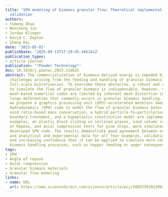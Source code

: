 ```yaml
---
title: 'SPH modeling of biomass granular flow: Theoretical implementation and experimental
  validation'
authors:
- Yumeng Zhao
- Wencheng Jin
- Jordan Klinger
- David C. Dayton
- Sheng Dai
date: '2023-05-01'
publishDate: '2025-09-13T17:29:45.946341Z'
publication_types:
- article-journal
publication: '*Powder Technology*'
doi: 10.1016/j.powtec.2023.118625
abstract: The commercialization of biomass-derived energy is impeded by flowability
  challenges arising from the feeding and handling of granular biomass materials in
  full-scale biorefineries. To overcome these obstacles, a robust and accurate model
  to simulate the flow of granular biomass is indispensable. However, conventional
  mesh-based numerical codes are limited by inherent mesh distortion in simulating
  large deformation that commonly occurs in granular biomass handling. In this study,
  we propose a graphics processing unit (GPU)-accelerated meshless Smoothed Particle
  Hydrodynamics (SPH) code to model the flow of granular biomass materials. A modified
  void ratio-based mass conversation, a hybrid particle-to-particle/surface frictional
  boundary treatment, and a hypoplastic constitutive model are implemented. Four numerical
  examples, an elastic block sliding on inclined planes, sand column collapse, Angle
  of Repose, and axial compression tests for pine chips, were simulated using the
  developed SPH code. The results demonstrate good agreement between numerical predictions
  and analytical and experimental data for all four examples, validating the SPH code
  and increasing confidence that it can be applied to simulate more complex granular
  biomass handling processes, such as hopper feeding or auger conveyance.
tags:
- SPH
- Angle of repose
- Axial compression
- Granular biomass materials
- Granular flow modeling
links:
- name: URL
  url: https://www.sciencedirect.com/science/article/pii/S0032591023004096
---
```

